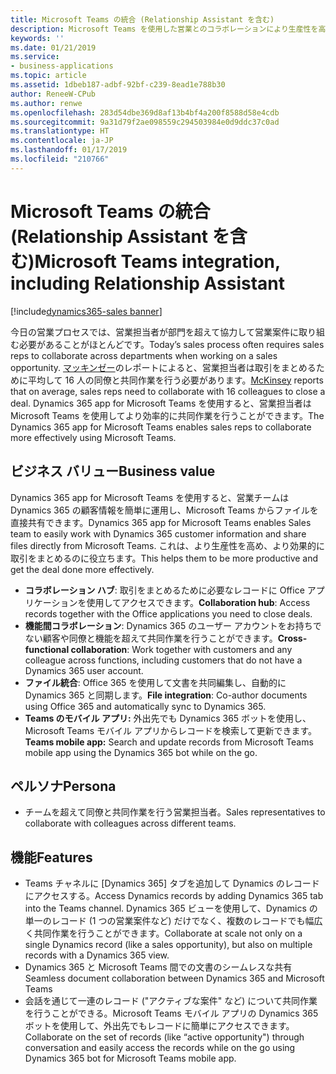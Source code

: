 ```yaml
---
title: Microsoft Teams の統合 (Relationship Assistant を含む)
description: Microsoft Teams を使用した営業とのコラボレーションにより生産性を高める
keywords: ''
ms.date: 01/21/2019
ms.service:
- business-applications
ms.topic: article
ms.assetid: 1dbeb187-adbf-92bf-c239-8ead1e788b30
author: ReneeW-CPub
ms.author: renwe
ms.openlocfilehash: 283d54dbe369d8af13b4bf4a200f8588d58e4cdb
ms.sourcegitcommit: 9a31d79f2ae098559c294503984e0d9ddc37c0ad
ms.translationtype: HT
ms.contentlocale: ja-JP
ms.lasthandoff: 01/17/2019
ms.locfileid: "210766"
---
```

#  <a name="microsoft-teams-integration-including-relationship-assistant"></a><span data-ttu-id="03843-103">Microsoft Teams の統合 (Relationship Assistant を含む)</span><span class="sxs-lookup"><span data-stu-id="03843-103">Microsoft Teams integration, including Relationship Assistant</span></span> 
[!include[dynamics365-sales banner](../includes/dynamics365-sales.md)]


<span data-ttu-id="03843-104">今日の営業プロセスでは、営業担当者が部門を超えて協力して営業案件に取り組む必要があることがほとんどです。</span><span class="sxs-lookup"><span data-stu-id="03843-104">Today’s sales process often requires sales reps to collaborate across departments when working on a sales opportunity.</span></span> <span data-ttu-id="03843-105">[マッキンゼー](https://www.mckinsey.com/business-functions/marketing-and-sales/our-insights/finding-the-right-digital-balance-in-b2b-customer-experience)のレポートによると、営業担当者は取引をまとめるために平均して 16 人の同僚と共同作業を行う必要があります。</span><span class="sxs-lookup"><span data-stu-id="03843-105">[McKinsey](https://www.mckinsey.com/business-functions/marketing-and-sales/our-insights/finding-the-right-digital-balance-in-b2b-customer-experience) reports that on average, sales reps need to collaborate with 16 colleagues to close a deal.</span></span> <span data-ttu-id="03843-106">Dynamics 365 app for Microsoft Teams を使用すると、営業担当者は Microsoft Teams を使用してより効率的に共同作業を行うことができます。</span><span class="sxs-lookup"><span data-stu-id="03843-106">The Dynamics 365 app for Microsoft Teams enables sales reps to collaborate more effectively using Microsoft Teams.</span></span>

## <a name="business-value"></a><span data-ttu-id="03843-107">ビジネス バリュー</span><span class="sxs-lookup"><span data-stu-id="03843-107">Business value</span></span>

<span data-ttu-id="03843-108">Dynamics 365 app for Microsoft Teams を使用すると、営業チームは Dynamics 365 の顧客情報を簡単に運用し、Microsoft Teams からファイルを直接共有できます。</span><span class="sxs-lookup"><span data-stu-id="03843-108">Dynamics 365 app for Microsoft Teams enables Sales team to easily work with Dynamics 365 customer information and share files directly from Microsoft Teams.</span></span>  <span data-ttu-id="03843-109">これは、より生産性を高め、より効果的に取引をまとめるのに役立ちます。</span><span class="sxs-lookup"><span data-stu-id="03843-109">This helps them to be more productive and get the deal done more effectively.</span></span>

- <span data-ttu-id="03843-110">**コラボレーション ハブ**: 取引をまとめるために必要なレコードに Office アプリケーションを使用してアクセスできます。</span><span class="sxs-lookup"><span data-stu-id="03843-110">**Collaboration hub**: Access records together with the Office applications you need to close deals.</span></span>
- <span data-ttu-id="03843-111">**機能間コラボレーション**: Dynamics 365 のユーザー アカウントをお持ちでない顧客や同僚と機能を超えて共同作業を行うことができます。</span><span class="sxs-lookup"><span data-stu-id="03843-111">**Cross-functional collaboration**: Work together with customers and any colleague across functions, including customers that do not have a Dynamics 365 user account.</span></span>
- <span data-ttu-id="03843-112">**ファイル統合**: Office 365 を使用して文書を共同編集し、自動的に Dynamics 365 と同期します。</span><span class="sxs-lookup"><span data-stu-id="03843-112">**File integration**: Co-author documents using Office 365 and automatically sync to Dynamics 365.</span></span>
- <span data-ttu-id="03843-113">**Teams のモバイル アプリ:** 外出先でも Dynamics 365 ボットを使用し、Microsoft Teams モバイル アプリからレコードを検索して更新できます。</span><span class="sxs-lookup"><span data-stu-id="03843-113">**Teams mobile app:** Search and update records from Microsoft Teams mobile app using the Dynamics 365 bot while on the go.</span></span>

## <a name="persona"></a><span data-ttu-id="03843-114">ペルソナ</span><span class="sxs-lookup"><span data-stu-id="03843-114">Persona</span></span>

-   <span data-ttu-id="03843-115">チームを超えて同僚と共同作業を行う営業担当者。</span><span class="sxs-lookup"><span data-stu-id="03843-115">Sales representatives to collaborate with colleagues across different teams.</span></span>

## <a name="features"></a><span data-ttu-id="03843-116">機能</span><span class="sxs-lookup"><span data-stu-id="03843-116">Features</span></span>
- <span data-ttu-id="03843-117">Teams チャネルに [Dynamics 365] タブを追加して Dynamics のレコードにアクセスする。</span><span class="sxs-lookup"><span data-stu-id="03843-117">Access Dynamics records by adding Dynamics 365 tab into the Teams channel.</span></span> <span data-ttu-id="03843-118">Dynamics 365 ビューを使用して、Dynamics の単一のレコード (1 つの営業案件など) だけでなく、複数のレコードでも幅広く共同作業を行うことができます。</span><span class="sxs-lookup"><span data-stu-id="03843-118">Collaborate at scale not only on a single Dynamics record (like a sales opportunity), but also on multiple records with a Dynamics 365 view.</span></span> 
- <span data-ttu-id="03843-119">Dynamics 365 と Microsoft Teams 間での文書のシームレスな共有</span><span class="sxs-lookup"><span data-stu-id="03843-119">Seamless document collaboration between Dynamics 365 and Microsoft Teams</span></span>
- <span data-ttu-id="03843-120">会話を通じて一連のレコード ("アクティブな案件" など) について共同作業を行うことができる。Microsoft Teams モバイル アプリの Dynamics 365 ボットを使用して、外出先でもレコードに簡単にアクセスできます。</span><span class="sxs-lookup"><span data-stu-id="03843-120">Collaborate on the set of records (like “active opportunity") through conversation and easily access the records while on the go using Dynamics 365 bot for Microsoft Teams mobile app.</span></span>
